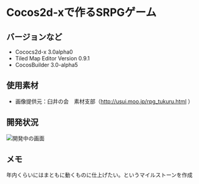 # Cocos2d-xで作るSRPGゲーム

## バージョンなど
- Cococs2d-x 3.0alpha0
- Tiled Map Editor Version 0.9.1
- CocosBuilder 3.0-alpha5

## 使用素材
- 画像提供元：臼井の会　素材支部（http://usui.moo.jp/rpg_tukuru.html ）


## 開発状況

![開発中の画面](https://raw.github.com/kyokomi/Cocos2dxSRPGQuest/master/work/20131020_17-50-54.png)

## メモ
年内くらいにはまともに動くものに仕上げたい。というマイルストーンを作成

